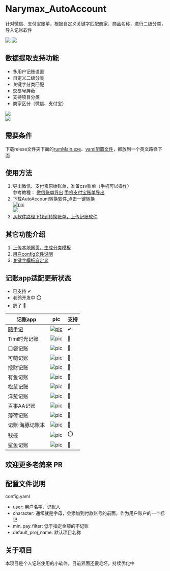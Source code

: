 # Narymax_AutoAccount
针对微信、支付宝账单，根据自定义关键字匹配商家、商品名称，进行二级分类，导入记账软件

[![](res/img/ico/5050/gitee.png)](https://gitee.com/Naymax/Narymax_AutoAccount)
[![](res/img/ico/5050/github.png)](https://github.com/Narymax/Narymax_AutoAccount)

## 数据提取支持功能
- 多用户记账设置
- 自定义二级分类
- 关键字分类匹配
- 交易号屏蔽
- 支持项目分类
- 商家区分（微信、支付宝）

![](res/img/ico/intro.jpg)
</br>
![](res/img/sui_panchart.png)

## 需要条件
下载relese文件夹下面的[rumMain.exe](release/AutoAccount.exe)、[yaml配置文件](release/小明Config.yaml)，都放到一个英文路径下面 

## 使用方法
1. 导出微信、支付宝原始账单，准备csv账单（手机可以操作）</br>
参考教程：
[微信账单导出](https://docs.qianjiapp.com/other/import_guide_weixin.html)
[手机支付宝账单导出](https://docs.qianjiapp.com/other/import_guide_alipay_app.html)
2. 下载AutoAccount转换软件,点击一键转换 </br>
[![pic](res/img/ico.png)](release/AutoAccount.exe) </br>
![](res/img/one_key_convert.png)
3. [从软件路径下找到转换账单，上传记账软件](#记账app适配更新状态)

## 其它功能介绍
1. [上传本地网页，生成分类模板](doc/sui_html_to_yaml.md)
3. [用户config文件说明](doc/user_config.md)
4. [关键字模板自定义](doc/my_keywords_edit.md)


## 记账app适配更新状态

* 已支持    ✔
* 老鸽开发中 ⭕
* 鸽了 🦆

| 记账app    | pic                                                 | 支持  |
|----------|-----------------------------------------------------|-----|
| [随手记](doc/sui.md)  | [![pic](res/img100x100/随手记-记账就用随手记.png)](doc/sui.md) | ✔   |
 | Timi时光记账 | ![pic](res/img100x100/Timi时光记账.png)                 | 🦆  |
 | 口袋记账     | ![pic](res/img100x100/口袋记账-懂记账会生活.png)              | 🦆  |
 | 可萌记账     | ![pic](res/img100x100/可萌记账Plus-简单好用的记账软件.png)       | 🦆  |
 | 挖财记账     | ![pic](res/img100x100/挖财记账-好用的存钱记账软件.png)           | 🦆  |
 | 有鱼记账     | ![pic](res/img100x100/有鱼记账-记账本软件.png)               | 🦆  |
 | 松鼠记账     | ![pic](res/img100x100/松鼠记账-极速记账软件财务管家.png)          | 🦆  |
 | 洋葱记账     | ![pic](res/img100x100/洋葱记账-超简单的安全理财记账软件.png)        | 🦆  |
 | 百事AA记账   | ![pic](res/img100x100/百事AA记账-多人智能记账APP，云记账更安全.png)  | 🦆  |
 | 薄荷记账     | ![pic](res/img100x100/薄荷记账-记账本软件.png)               | 🦆  |
 | 记账·海豚记账本 | ![pic](res/img100x100/记账·海豚记账本：极简记账软件.png)          | 🦆  |
 | 钱迹       | ![pic](res/img100x100/钱迹-存钱记账小能手.png)               | ⭕   |
 | 鲨鱼记账     | ![pic](res/img100x100/鲨鱼记账-3秒钟快速记账手机助手.png)         | 🦆  |


## 欢迎更多老鸽来 PR

## 配置文件说明
config.yaml
- user: 用户名字，记账人 
- character: 通常就是字母，会添加到付款账号的前面，作为用户账户的一个标记
- min_pay_filter: 低于指定金额的不记账
- default_proj_name: 默认项目名称

## 关于项目
本项目是个人记账使用的小软件，目前界面还很毛坯，持续优化中
